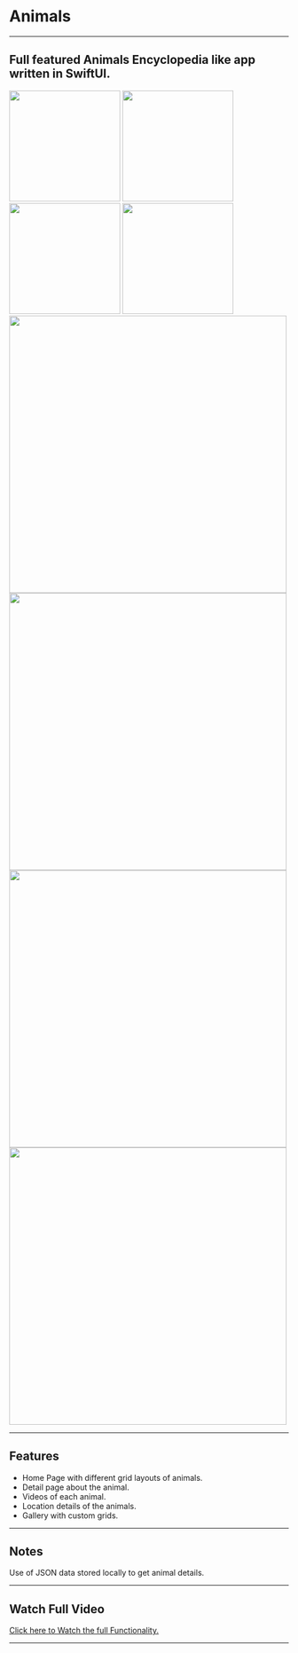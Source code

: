 # Animals

---

<h2> 
  Full featured Animals Encyclopedia like app written in SwiftUI.
</h2>

<div class="badges">
  <img src = "Images/img1.png" width="200"/>
  <img src = "Images/img2.png" width="200"/>
  <img src = "Images/img3.png" width="200"/>
  <img src = "Images/img5.png" width="200"/>
  <img src = "Images/img6.png" width="500"/>
  <img src = "Images/img7.png" width="500"/>
</div>

<div class="badges">
  <img src = "Images/img8.png" width="500"/>
  <img src = "Images/img9.png" width="500"/>
  <div class="column">
</div>

---

<h2>
  Features
</h2>

- Home Page with different grid layouts of animals.
- Detail page about the animal.
- Videos of each animal.
- Location details of the animals.
- Gallery with custom grids.

---

<h2>
  Notes
</h2>

<p> Use of JSON data stored locally to get animal details.
</p>

---

<h2>
  Watch Full Video
</h2>

<a href="https://drive.google.com/file/d/1puOZZn1rn2mGzRHYBJkSOeRG8luW8ET3/view?usp=drivesdk"> Click here to Watch the full Functionality. </a>

---
